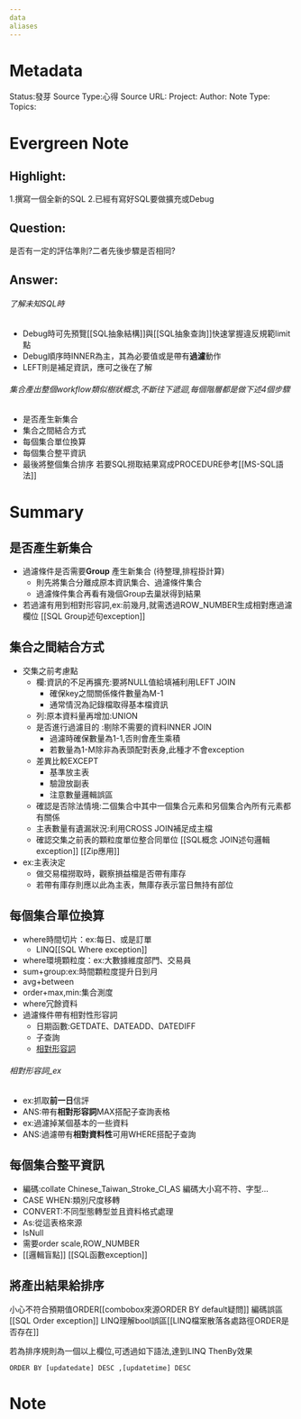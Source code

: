 ```yaml
---
data
aliases
---
```

# Metadata
Status:發芽
Source Type:心得
Source URL:
Project:
Author:
Note Type:
Topics:

# Evergreen Note
## Highlight:
1.撰寫一個全新的SQL
2.已經有寫好SQL要做擴充或Debug
## Question:
是否有一定的評估準則?二者先後步驟是否相同?
## Answer:
###### 了解未知SQL時
- Debug時可先預覽[[SQL抽象結構]]與[[SQL抽象查詢]]快速掌握違反規範limit點
- Debug順序時INNER為主，其為必要值或是帶有**過濾**動作
- LEFT則是補足資訊，應可之後在了解
###### 集合產出整個workflow類似樹狀概念,不斷往下遞迴,每個階層都是做下述4個步驟
  - 是否產生新集合
  - 集合之間結合方式
  - 每個集合單位換算
  - 每個集合整平資訊
- 最後將整個集合排序
若要SQL撈取結果寫成PROCEDURE參考[[MS-SQL語法]]


# Summary
## 是否產生新集合
- 過濾條件是否需要**Group** 產生新集合 (待整理,排程掛計算)
  - 則先將集合分離成原本資訊集合、過濾條件集合
  - 過濾條件集合再看有幾個Group去巢狀得到結果
- 若過濾有用到相對形容詞,ex:前幾月,就需透過ROW_NUMBER生成相對應過濾欄位
[[SQL Group述句exception]]
## 集合之間結合方式
- 交集之前考慮點
  - 欄:資訊的不足再擴充:要將NULL值給填補利用LEFT JOIN
    - 確保key之間關係條件數量為M-1
    - 通常情況為記錄檔取得基本檔資訊
  - 列:原本資料量再增加:UNION
  - 是否進行過濾目的 :剔除不需要的資料INNER JOIN
    - 過濾時確保數量為1-1,否則會產生乘積
    - 若數量為1-M除非為表頭配對表身,此種才不會exception
  - 差異比較EXCEPT
    - 基準放主表
    - 驗證放副表
    - 注意數量邏輯誤區 
  - 確認是否除法情境:二個集合中其中一個集合元素和另個集合內所有元素都有關係
  - 主表數量有遺漏狀況:利用CROSS JOIN補足成主檔
  - 確認交集之前表的顆粒度單位整合同單位
[[SQL概念 JOIN述句邏輯exception]]
[[Zip應用]]
- ex:主表決定
  - 做交易檔撈取時，觀察損益檔是否帶有庫存
  - 若帶有庫存則應以此為主表，無庫存表示當日無持有部位

## 每個集合單位換算
- where時間切片：ex:每日、或是訂單
  - LINQ[[SQL Where exception]]
- where環境顆粒度：ex:大數據維度部門、交易員
- sum+group:ex:時間顆粒度提升日到月
- avg+between
- order+max,min:集合測度
- where冗餘資料
- 過濾條件帶有相對性形容詞
  - 日期函數:GETDATE、DATEADD、DATEDIFF
  - 子查詢 
  - [相對形容詞](######相對形容詞_ex)
###### 相對形容詞_ex
- ex:抓取**前一日**信評
- ANS:帶有**相對形容詞**MAX搭配子查詢表格
- ex:過濾掉某個基本的一些資料
- ANS:過濾帶有**相對資料性**可用WHERE搭配子查詢
## 每個集合整平資訊
- 編碼:collate Chinese_Taiwan_Stroke_CI_AS 編碼大小寫不符、字型...
- CASE WHEN:類別尺度移轉
- CONVERT:不同型態轉型並且資料格式處理
- As:從這表格來源
- IsNull
- 需要order scale,ROW_NUMBER
- [[邏輯盲點]]
[[SQL函數exception]]

## 將產出結果給排序
小心不符合預期值ORDER[[combobox來源ORDER BY default疑問]]
編碼誤區[[SQL Order exception]]
LINQ理解bool誤區[[LINQ檔案散落各處路徑ORDER是否存在]]

若為排序規則為一個以上欄位,可透過如下語法,達到LINQ ThenBy效果
```
ORDER BY [updatedate] DESC ,[updatetime] DESC
```

# Note


